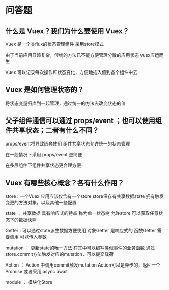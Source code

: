 # 问答题
## 什么是 Vuex？我们为什么要使用 Vuex？
Vuex 是一个类flux的状态管理组件 采用store模式

由于当前应用日趋复杂，传统的方法已不能方便管理分散的应用状态 vuex应运而生

Vuex 可以记录每次操作和状态变化，方便地插入值到各个组件中去

## Vuex 是如何管理状态的？
将状态变量归库到一起管理，通过统一的方法去改变状态的值

## 父子组件通信可以通过 props/event ；也可以使用组件共享状态；二者有什么不同？
props/event将导致嵌套使用 组件共享状态允许统一的状态管理

在一般情况下采用 props/event 更简便

在多层组件下组件共享状态更合理方便

## Vuex 有哪些核心概念？各有什么作用？

store : 一个Vuex 应用应该仅含有一个store store保存有共享数据state 拥有触发变更的方法对象，以及其他一些配置

state ： 共享数据 具有响应式的特点 称为单一状态树 允许store 可以获取任意状态下的数据快照

Getter : 可以通过state派生数据方便使用 对象Getter 是响应式的 函数Getter 需要调用 可以传入参数

mutation ： 更新state的唯一方法 在其中可以编写类似事件的业务函数 通过store.commit方法触发对应的mutation，可以提交载荷

Action ： Action 中调用commit触发mutation Action可以是异步的，返回一个Promise 或者采用 async await

module  ： 模块化Store 
